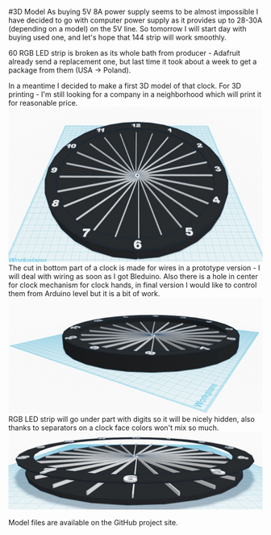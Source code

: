 #3D Model
As buying 5V 8A power supply seems to be almost impossible I have decided to go with computer power supply as it provides up to 28-30A (depending on a model) on the 5V line. So tomorrow I will start day with buying used one, and let's hope that 144 strip will work smoothly.

60 RGB LED strip is broken as its whole bath from producer - Adafruit already send a replacement one, but last time it took about a week to get a package from them (USA -> Poland).

In a meantime I decided to make a first 3D model of that clock. For 3D printing - I'm still looking for a company in a neighborhood which will print it for reasonable price.
![Model](../project_images/model_detail4.jpg?raw=true "Model")
The cut in bottom part of a clock is made for wires in a prototype version - I will deal with wiring as soon as I got Bleduino.
Also there is a hole in center for clock mechanism for clock hands, in final version I would like to control them from Arduino level but it is a bit of work.
![Model](../project_images/model_detail3.jpg?raw=true "Model")
RGB LED strip will go under part with digits so it will be nicely hidden, also thanks to separators on a clock face colors won't mix so much.
![Model](../project_images/model_detail2.jpg?raw=true "Model")

Model files are available on the GitHub project site.